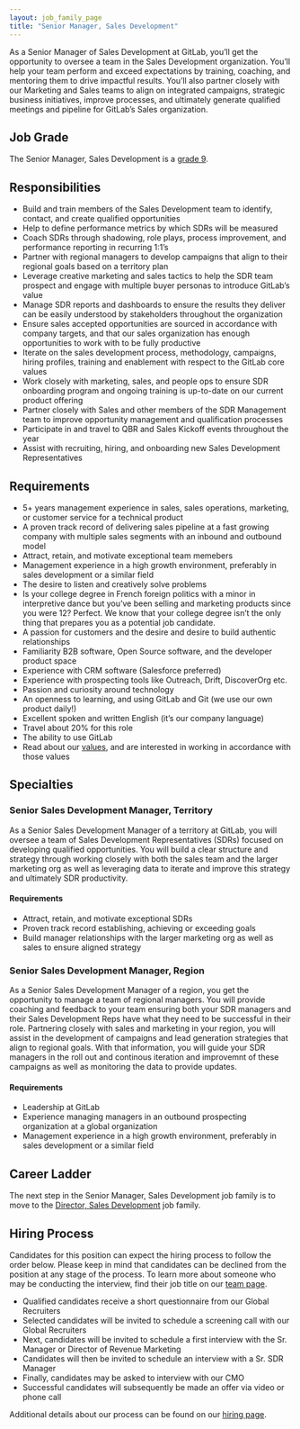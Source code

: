 ```yaml
---
layout: job_family_page
title: "Senior Manager, Sales Development"
---
```


As a Senior Manager of Sales Development at GitLab, you’ll get the opportunity to oversee a team in the Sales Development organization. You’ll help your team perform and exceed expectations by training, coaching, and mentoring them to drive impactful results. You’ll also partner closely with our Marketing and Sales teams to align on integrated campaigns, strategic business initiatives, improve processes, and ultimately generate qualified meetings and pipeline for GitLab’s Sales organization.

## Job Grade

The Senior Manager, Sales Development is a [grade 9](https://about.gitlab.com/handbook/total-rewards/compensation/compensation-calculator/#gitlab-job-grades).

## Responsibilities

- Build and train members of the Sales Development team to identify, contact, and create qualified opportunities
- Help to define performance metrics by which SDRs will be measured
- Coach SDRs through shadowing, role plays, process improvement, and performance reporting in recurring 1:1’s
- Partner with regional managers to develop campaigns that align to their regional goals based on a territory plan
- Leverage creative marketing and sales tactics to help the SDR team prospect and engage with multiple buyer personas to introduce GitLab’s value
- Manage SDR reports and dashboards to ensure the results they deliver can be easily understood by stakeholders throughout the organization
- Ensure sales accepted opportunities are sourced in accordance with company targets, and that our sales organization has enough opportunities to work with to be fully productive
- Iterate on the sales development process, methodology, campaigns, hiring profiles, training and enablement with respect to the GitLab core values
- Work closely with marketing, sales, and people ops to ensure SDR onboarding program and ongoing training is up-to-date on our current product offering
- Partner closely with Sales and other members of the SDR Management team to improve opportunity management and qualification processes
- Participate in and travel to QBR and Sales Kickoff events throughout the year
- Assist with recruiting, hiring, and onboarding new Sales Development Representatives

## Requirements

- 5+ years management experience in sales, sales operations, marketing, or customer service for a technical product
- A proven track record of delivering sales pipeline at a fast growing company with multiple sales segments with an inbound and outbound model
- Attract, retain, and motivate exceptional team memebers
- Management experience in a high growth environment, preferably in sales development or a similar field
- The desire to listen and creatively solve problems
- Is your college degree in French foreign politics with a minor in interpretive dance but you’ve been selling and marketing products since you were 12? Perfect. We know that your college degree isn’t the only thing that prepares you as a potential job candidate.
- A passion for customers and the desire and desire to build authentic relationships
- Familiarity B2B software, Open Source software, and the developer product space
- Experience with CRM software (Salesforce preferred)
- Experience with prospecting tools like Outreach, Drift, DiscoverOrg etc.
- Passion and curiosity around technology
- An openness to learning, and using GitLab and Git (we use our own product daily!)
- Excellent spoken and written English (it’s our company language)
- Travel about 20% for this role
- The ability to use GitLab
- Read about our [values](https://about.gitlab.com/handbook/values/), and are interested in working in accordance with those values

## Specialties

### Senior Sales Development Manager, Territory

As a Senior Sales Development Manager of a territory at GitLab, you will oversee a team of Sales Development Representatives (SDRs) focused on developing qualified opportunities. You will build a clear structure and strategy through working closely with both the sales team and the larger marketing org as well as leveraging data to iterate and improve this strategy and ultimately SDR productivity.

#### Requirements

- Attract, retain, and motivate exceptional SDRs
- Proven track record establishing, achieving or exceeding goals
- Build manager relationships with the larger marketing org as well as sales to ensure aligned strategy

### Senior Sales Development Manager, Region

As a Senior Sales Development Manager of a region, you get the opportunity to manage a team of regional managers. You will provide coaching and feedback to your team ensuring both your SDR managers and their Sales Development Reps have what they need to be successful in their role. Partnering closely with sales and marketing in your region, you will assist in the development of campaigns and lead generation strategies that align to regional goals. With that information, you will guide your SDR managers in the roll out and continous iteration and improvemnt of these campaigns as well as monitoring the data to provide updates.

#### Requirements

- Leadership at GitLab
- Experience managing managers in an outbound prospecting organization at a global organization
- Management experience in a high growth environment, preferably in sales development or a similar field

## Career Ladder

The next step in the Senior Manager, Sales Development job family is to move to the [Director, Sales Development](/job-families/marketing/sales-development-leadership/) job family.

## Hiring Process

Candidates for this position can expect the hiring process to follow the order below. Please keep in mind that candidates can be declined from the position at any stage of the process. To learn more about someone who may be conducting the interview, find their job title on our [team page](https://about.gitlab.com/company/team/).

- Qualified candidates receive a short questionnaire from our Global Recruiters
- Selected candidates will be invited to schedule a screening call with our Global Recruiters
- Next, candidates will be invited to schedule a first interview with the Sr. Manager or Director of Revenue Marketing
- Candidates will then be invited to schedule an interview with a Sr. SDR Manager
- Finally, candidates may be asked to interview with our CMO
- Successful candidates will subsequently be made an offer via video or phone call

Additional details about our process can be found on our [hiring page](https://about.gitlab.com/handbook/hiring/).
